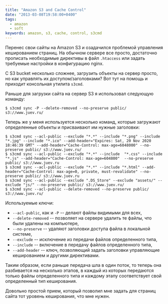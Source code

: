```yaml
---
title: "Amazon S3 and Cache Control"
date: "2013-03-08T19:58:00+0400"
tags:
  - amazon
  - soft
keywords: amazon, s3, cache, control, s3cmd
---
```

Перенес свои сайты на Amazon S3 и озадачился проблемой управления кешированием страниц. На обычном сервере все просто, достаточно прописать необходимые директивы в файл `.htaccess` или задать требуемые настройки в конфигурацию nginx.

С S3 bucket несколько сложнее, загрузить объекты на сервер просто, но как управлять их доступом/заголовками? Вот тут на помощь и приходит консольная утилита `s3cmd`.

Раньше для загрузки сайта на сервер S3 я использовал следующую команду:

    $ s3cmd sync -P --delete-removed --no-preserve public/ s3://www.juev.ru/

Теперь же у меня используется несколько команд, которые загружают определенные объекты и присваивают им нужные заголовки:

    $ s3cmd sync --acl-public --exclude "*.*" --include "*.png" --include "*.jpg" --include "*.ico" --add-header="Expires: Sat, 20 Nov 2020 18:46:39 GMT" --add-header="Cache-Control: max-age=6048000" --no-preserve public/ s3://www.juev.ru/
    $ s3cmd sync --acl-public --exclude "*.*" --include  "*.css" --include "*.js" --add-header="Cache-Control: max-age=604800"  --no-preserve public/ s3://www.juev.ru    
    $ s3cmd sync --acl-public --exclude "*.*" --include "*.html" --add-header="Cache-Control: max-age=0, private, must-revalidate" --no-preserve public/ s3://www.juev.ru    
    $ s3cmd sync --acl-public --exclude ".DS_Store" --exclude "assets/" --exclude "js/" --no-preserve public/ s3://www.juev.ru/    
    $ s3cmd sync --acl-public --delete-removed --no-preserve public/ s3://www.juev.ru/
  
Используемые ключи:

* `--acl-public`, как и `-P` -- делают файлы видимыми для всех, 
* `--delete-removed` -- позволяет на сервере удалить те файлы, что были удалены на компьютере,
* `--no-preserve` -- удаляют заголовки доступа файла в локальной системе,
* `--exclude` -- исключение из передачи файлов определенного типа,
* `--include` -- включение в передачу файлов определенного типа,
* `--add-header` -- ключ, позволяющий задать заголовки управляющие кешированием и другими директивами.

Таким образом, если раньше передача шла в один поток, то теперь она разбивается на несколько этапов, в каждый из которых передаются только файлы определенного типа и каждому этапу соответствует свой определенный тип кеширования.

Довольно простой прием, который позволил мне задать для страниц сайта тот уровень кеширования, что мне нужен.
